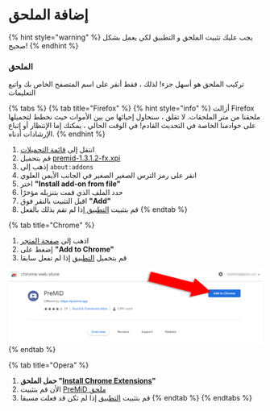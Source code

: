 # إضافة الملحق

{% hint style="warning" %}
 يجب عليك تثبيت الملحق و التطبيق لكي يعمل بشكل صحيح!
{% endhint %}

### الملحق

تركيب الملحق هو أسهل جزء! لذلك ، فقط أنقر على اسم المتصفح الخاص بك واتبع التعليمات

{% tabs %}
{% tab title="Firefox" %}
{% hint style="info" %}
أزالت Firefox ملحقنا من متر الملحقات. لا تقلق ، سنحاول إحيائها من بين الأموات حيث نخطط لتحميلها على خوادمنا الخاصة في التحديث القادم! في الوقت الحالي ، يمكنك إما الإنتظار أو إتباع الإرشادات أدناه.
{% endhint %}



1. انتقل إلى [ قائمة التحميلات](https://github.com/PreMiD/PreMiD/releases)
2. قم بتحميل [premid-1.3.1.2-fx.xpi](https://github.com/PreMiD/PreMiD/releases)
3. إذهب إلى `about:addons`
4. انقر على رمز الترس الصغير الصغير في الجانب الأيمن العلوي 
5. اختر **"Install add-on from file"** 
6. حدد الملف الذي قمت بتنزيله مؤخرًا  
7. اقبل التثبيت بالنقر فوق **"Add"** 
8. قم بتثبيت  [التطبيق ](application.md)إذا لم تقم بذلك بالفعل 
{% endtab %}

{% tab title="Chrome" %}
1. اذهب إلى  [صفحة المتجر](https://chrome.google.com/webstore/detail/premid/agjnjboanicjcpenljmaaigopkgdnihi?authuser=0&hl=en)
2. إضغط على **"Add to Chrome"**
3. قم بتحميل  [التطبيق](application.md) إذا لم تفعل سابقا

![Chrome Web Store](../.gitbook/assets/add-to-chrome_edited.png)
{% endtab %}

{% tab title="Opera" %}
1. **حمل الملحق "**[**Install Chrome Extensions**](https://addons.opera.com/en/extensions/details/install-chrome-extensions/)**"**
2. الأن قم بتثبيت  [PreMiD ملحق](https://chrome.google.com/webstore/detail/premid/agjnjboanicjcpenljmaaigopkgdnihi)
3. قم بتثبيت  [التطبيق](application.md) إذا لم تكن قد فعلت مسبقا
{% endtab %}
{% endtabs %}

